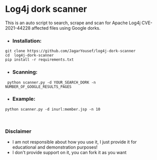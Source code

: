 # Log4j dork scanner
This is an auto script to search, scrape and scan for Apache Log4j CVE-2021-44228 affected files using Google dorks.

- ### Installation:
```shell
git clone https://github.com/JagarYousef/log4j-dork-scanner
cd  log4j-dork-scanner
pip install -r requirements.txt
```

- ### Scanning:
```shell
 python scanner.py -d YOUR_SEARCH_DORK -n NUMBER_OF_GOOGLE_RESULTS_PAGES
```
- ### Example:
```shell
python scanner.py -d inurl:member.jsp -n 10
```
<br>

### Disclaimer 
- I am not responsible about how you use it, I just provide it for educational and demonstration purposes!
- I don't provide support on it, you can fork it as you want
